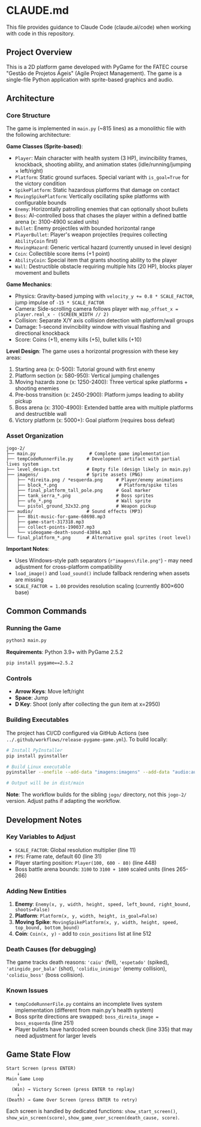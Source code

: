 # CLAUDE.md

This file provides guidance to Claude Code (claude.ai/code) when working with code in this repository.

## Project Overview

This is a 2D platform game developed with PyGame for the FATEC course "Gestão de Projetos Ágeis" (Agile Project Management). The game is a single-file Python application with sprite-based graphics and audio.

## Architecture

### Core Structure

The game is implemented in `main.py` (~815 lines) as a monolithic file with the following architecture:

**Game Classes (Sprite-based)**:
- `Player`: Main character with health system (3 HP), invincibility frames, knockback, shooting ability, and animation states (idle/running/jumping × left/right)
- `Platform`: Static ground surfaces. Special variant with `is_goal=True` for the victory condition
- `SpikePlatform`: Static hazardous platforms that damage on contact
- `MovingSpikePlatform`: Vertically oscillating spike platforms with configurable bounds
- `Enemy`: Horizontally patrolling enemies that can optionally shoot bullets
- `Boss`: AI-controlled boss that chases the player within a defined battle arena (x: 3100-4900 scaled units)
- `Bullet`: Enemy projectiles with bounded horizontal range
- `PlayerBullet`: Player's weapon projectiles (requires collecting `AbilityCoin` first)
- `MovingHazard`: Generic vertical hazard (currently unused in level design)
- `Coin`: Collectible score items (+1 point)
- `AbilityCoin`: Special item that grants shooting ability to the player
- `Wall`: Destructible obstacle requiring multiple hits (20 HP), blocks player movement and bullets

**Game Mechanics**:
- Physics: Gravity-based jumping with `velocity_y += 0.8 * SCALE_FACTOR`, jump impulse of `-15 * SCALE_FACTOR`
- Camera: Side-scrolling camera follows player with `map_offset_x = player.real_x - (SCREEN_WIDTH // 2)`
- Collision: Separate X/Y axis collision detection with platform/wall groups
- Damage: 1-second invincibility window with visual flashing and directional knockback
- Score: Coins (+1), enemy kills (+5), bullet kills (+10)

**Level Design**:
The game uses a horizontal progression with these key areas:
1. Starting area (x: 0-500): Tutorial ground with first enemy
2. Platform section (x: 580-950): Vertical jumping challenges
3. Moving hazards zone (x: 1250-2400): Three vertical spike platforms + shooting enemies
4. Pre-boss transition (x: 2450-2900): Platform jumps leading to ability pickup
5. Boss arena (x: 3100-4900): Extended battle area with multiple platforms and destructible wall
6. Victory platform (x: 5000+): Goal platform (requires boss defeat)

### Asset Organization

```
jogo-2/
├── main.py                    # Complete game implementation
├── tempCodeRunnerFile.py     # Development artifact with partial lives system
├── level_design.txt          # Empty file (design likely in main.py)
├── imagens/                  # Sprite assets (PNG)
│   ├── *direita.png / *esquerda.png     # Player/enemy animations
│   ├── block_*.png                       # Platform/spike tiles
│   ├── final_platform_tall_pole.png     # Goal marker
│   ├── tank_serra_*.png                 # Boss sprites
│   ├── ufo_*.png                        # Wall sprite
│   └── pistol_ground_32x32.png          # Weapon pickup
├── audio/                    # Sound effects (MP3)
│   ├── 8bit-music-for-game-68698.mp3
│   ├── game-start-317318.mp3
│   ├── collect-points-190037.mp3
│   └── videogame-death-sound-43894.mp3
└── final_platform_*.png      # Alternative goal sprites (root level)
```

**Important Notes**:
- Uses Windows-style path separators (`r"imagens\file.png"`) - may need adjustment for cross-platform compatibility
- `load_image()` and `load_sound()` include fallback rendering when assets are missing
- `SCALE_FACTOR = 1.00` provides resolution scaling (currently 800×600 base)

## Common Commands

### Running the Game

```bash
python3 main.py
```

**Requirements**: Python 3.9+ with PyGame 2.5.2

```bash
pip install pygame==2.5.2
```

### Controls

- **Arrow Keys**: Move left/right
- **Space**: Jump
- **D Key**: Shoot (only after collecting the gun item at x=2950)

### Building Executables

The project has CI/CD configured via GitHub Actions (see `../.github/workflows/release-pygame-game.yml`). To build locally:

```bash
# Install PyInstaller
pip install pyinstaller

# Build Linux executable
pyinstaller --onefile --add-data "imagens:imagens" --add-data "audio:audio" main.py

# Output will be in dist/main
```

**Note**: The workflow builds for the sibling `jogo/` directory, not this `jogo-2/` version. Adjust paths if adapting the workflow.

## Development Notes

### Key Variables to Adjust

- `SCALE_FACTOR`: Global resolution multiplier (line 11)
- `FPS`: Frame rate, default 60 (line 31)
- Player starting position: `Player(100, 600 - 80)` (line 448)
- Boss battle arena bounds: `3100` to `3100 + 1800` scaled units (lines 265-266)

### Adding New Entities

1. **Enemy**: `Enemy(x, y, width, height, speed, left_bound, right_bound, shoots=False)`
2. **Platform**: `Platform(x, y, width, height, is_goal=False)`
3. **Moving Spike**: `MovingSpikePlatform(x, y, width, height, speed, top_bound, bottom_bound)`
4. **Coin**: `Coin(x, y)` - add to `coin_positions` list at line 512

### Death Causes (for debugging)

The game tracks death reasons: `'caiu'` (fell), `'espetado'` (spiked), `'atingido_por_bala'` (shot), `'colidiu_inimigo'` (enemy collision), `'colidiu_boss'` (boss collision).

### Known Issues

- `tempCodeRunnerFile.py` contains an incomplete lives system implementation (different from main.py's health system)
- Boss sprite directions are swapped: `boss_direita_image = boss_esquerda` (line 251)
- Player bullets have hardcoded screen bounds check (line 335) that may need adjustment for larger levels

## Game State Flow

```
Start Screen (press ENTER)
    ↓
Main Game Loop
    ↓
  (Win) → Victory Screen (press ENTER to replay)
    ↓
(Death) → Game Over Screen (press ENTER to retry)
```

Each screen is handled by dedicated functions: `show_start_screen()`, `show_win_screen(score)`, `show_game_over_screen(death_cause, score)`.